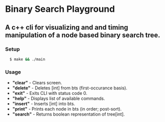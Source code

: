 # Binary Search Playground
## A c++ cli for visualizing and and timing manipulation of a node based binary search tree.

### Setup
```bash
  $ make && ./main
```

### Usage
- **"clear"** - Clears screen.
- **"delete"** - Deletes [int] from bts (first-occurance basis).
- **"exit"** - Exits CLI with status code 0.
- **"help"** - Displays list of available commands.
- **"insert"** - Inserts [int] into bts.
- **"print"** - Prints each node in bts (in order; post-sort).
- **"search"** - Returns boolean representation of tree[int].
